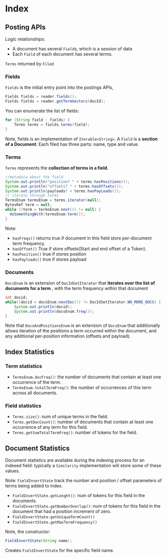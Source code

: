 # Index
## Posting APIs
Logic relationships:

* A document has several `Field`s, which is a session of data
* Each `Field` of each document has several terms.

`Terms` returned by `Filed`

### Fields
`Fields` is the initial entry point into the postings APIs, 

```java
Fields fields = reader.fields();
Fields fields = reader.getTermVectors(docId);
```


You can enumerate the list of fields:

```java
for (String field : fields) {
    Terms terms = fields.terms(field);
}
```

Note, fields is an implementation of `Iterable<String>`. A `Field` is a
**section of a Document**. Each filed has three parts: name, type and
value. 

### Terms
`Terms` represents the **collection of terms in a field**.

```java
//metadata about the field
System.out.println("position? " + terms.hasPositions()); 
System.out.println("offsets? " + terms.hasOffsets());
System.out.println(payloads? + terms.hasPayLoads());
// iterate through terms
TermsEnum termsEnum = terms.iterator(null);
BytesRef term = null;
while ((term = termsEnum.next()) != null) {
  doSomethingWith(termsEnum.term());
}
```

Note: 

* `hasFreqs()` returns true if document in this field store per-document
  term frequency.
* `hasOffset()` True if store offsets(Start and end offset of a Token).
* `hasPosition()` true if stores position
* `hasPayloads()` true if stores payload

### Documents
`DocsEnum` is an extension of `DocIdSetIterator` that **iterates over the
list of documents for a term** , with the term frequency within that
document

```java
int docid;
while((docid = docsEnum.nextDoc()) != DocIdSetIterator.NO_MORE_DOCS) {
    System.out.println(docid);
    System.out.println(docsEnum.freq());
}
```

Note that `DocsAndPositionsEnum` is an extension of `DocsEnum` that
additionally allows iteration of the positions a term occurred within the
document, and any additional per-position information (offsets and
payload).

## Index Statistics
### Term statistics
* `TermsEnum.docFreq()`: the number of documents that contain at least one
  occurrence of the term.
* `TermsEnum.totalTermFreq()`: the number of occurrences of this term
  across all documents.

### Field statistics

* `Terms.size()`: num of unique terms in the field.
* `Terms.getDocCount()`: number of documents that contain at least one
  occurrence of any term for this field.
* `Terms.getSumTotalTermFreq()`: number of tokens for the field.

## Document Statistics
Document statistics are available during the indexing process for an
indexed field: typically a `Similarity` implementation will store some of
these values.

Note: `FieldInvertState` track the number and position / offset parameters
of terms being added to index.

* `FieldInvertState.getLenght()`: num of tokens for this field in the
  documents.
* `FieldInvertState.getNumberOverlap()`: num of tokens for this field in
  the document that had a position increment of zero.
* `FieldInvertState.getUniqueTermCount()`
* `FieldInvertState.getMaxTermFrequency()`

Note, the constructor:

```java
FieldInvertState(String name);
```

Creates `FieldInvertState` for the specific field name.
